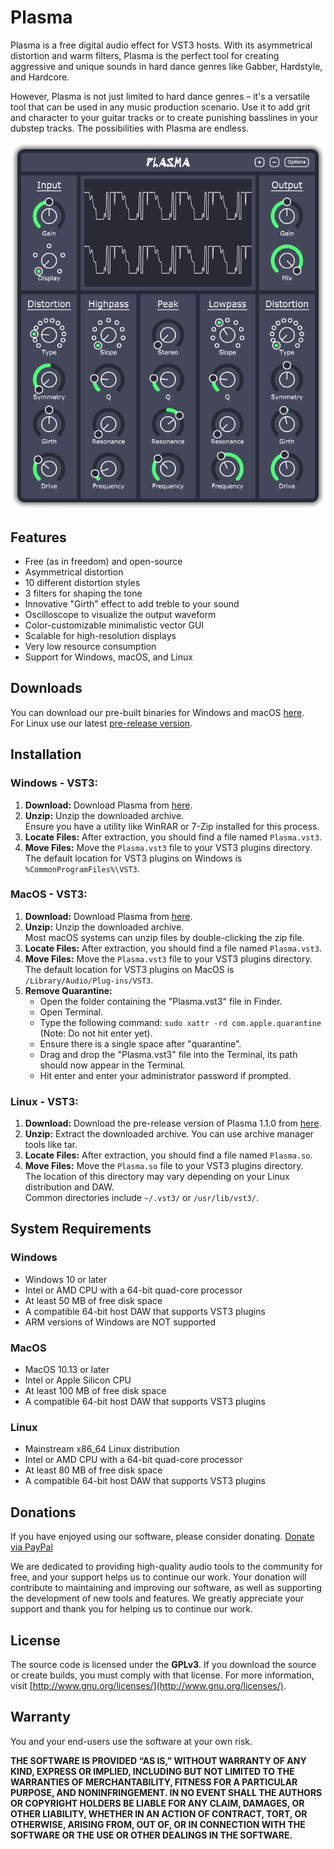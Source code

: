# Plasma

Plasma is a free digital audio effect for VST3 hosts. With its asymmetrical distortion and warm filters, Plasma is the perfect tool for creating aggressive and unique sounds in hard dance genres like Gabber, Hardstyle, and Hardcore.

However, Plasma is not just limited to hard dance genres – it's a versatile tool that can be used in any music production scenario. Use it to add grit and character to your guitar tracks or to create punishing basslines in your dubstep tracks. The possibilities with Plasma are endless.

<div align="center">
  <img src="https://github.com/Dimethoxy/Plasma/blob/master/Preview.png?raw=true" alt="Image of the GUI">
</div>

## Features

- Free (as in freedom) and open-source
- Asymmetrical distortion
- 10 different distortion styles
- 3 filters for shaping the tone
- Innovative "Girth" effect to add treble to your sound
- Oscilloscope to visualize the output waveform
- Color-customizable minimalistic vector GUI
- Scalable for high-resolution displays
- Very low resource consumption
- Support for Windows, macOS, and Linux

## Downloads

You can download our pre-built binaries for Windows and macOS [here](https://github.com/Dimethoxy/Plasma/releases). \
For Linux use our latest [pre-release version](https://github.com/Dimethoxy/Plasma/releases/tag/1.1.0).

## Installation

### Windows - VST3:

1. **Download:** Download Plasma from [here](https://github.com/Dimethoxy/Plasma/releases).
2. **Unzip:** Unzip the downloaded archive. \
   Ensure you have a utility like WinRAR or 7-Zip installed for this process.
3. **Locate Files:** After extraction, you should find a file named `Plasma.vst3`.
4. **Move Files:** Move the `Plasma.vst3` file to your VST3 plugins directory. \
   The default location for VST3 plugins on Windows is `%CommonProgramFiles%\VST3`.

### MacOS - VST3:

1. **Download:** Download Plasma from [here](https://github.com/Dimethoxy/Plasma/releases).
2. **Unzip:** Unzip the downloaded archive. \
   Most macOS systems can unzip files by double-clicking the zip file.
3. **Locate Files:** After extraction, you should find a file named `Plasma.vst3`.
4. **Move Files:** Move the `Plasma.vst3` file to your VST3 plugins directory. \
   The default location for VST3 plugins on MacOS is `/Library/Audio/Plug-ins/VST3`.
5. **Remove Quarantine:**
   - Open the folder containing the "Plasma.vst3" file in Finder.
   - Open Terminal.
   - Type the following command: `sudo xattr -rd com.apple.quarantine` (Note: Do not hit enter yet).
   - Ensure there is a single space after "quarantine".
   - Drag and drop the "Plasma.vst3" file into the Terminal, its path should now appear in the Terminal.
   - Hit enter and enter your administrator password if prompted.

### Linux - VST3:

1. **Download:** Download the pre-release version of Plasma 1.1.0 from [here](https://github.com/Dimethoxy/Plasma/releases/tag/1.1.0).
2. **Unzip:** Extract the downloaded archive. You can use archive manager tools like tar.
3. **Locate Files:** After extraction, you should find a file named `Plasma.so`.
4. **Move Files:** Move the `Plasma.so` file to your VST3 plugins directory. \
   The location of this directory may vary depending on your Linux distribution and DAW. \
   Common directories include `~/.vst3/` or `/usr/lib/vst3/`.

## System Requirements

### Windows

- Windows 10 or later
- Intel or AMD CPU with a 64-bit quad-core processor
- At least 50 MB of free disk space
- A compatible 64-bit host DAW that supports VST3 plugins
- ARM versions of Windows are NOT supported

### MacOS

- MacOS 10.13 or later
- Intel or Apple Silicon CPU
- At least 100 MB of free disk space
- A compatible 64-bit host DAW that supports VST3 plugins

### Linux

- Mainstream x86_64 Linux distribution
- Intel or AMD CPU with a 64-bit quad-core processor
- At least 80 MB of free disk space
- A compatible 64-bit host DAW that supports VST3 plugins

## Donations

If you have enjoyed using our software, please consider donating.
[Donate via PayPal](https://www.paypal.com/donate/?hosted_button_id=8SJXCUYV5ZHKG)

We are dedicated to providing high-quality audio tools to the community for free, and your support helps us to continue our work. Your donation will contribute to maintaining and improving our software, as well as supporting the development of new tools and features. We greatly appreciate your support and thank you for helping us to continue our work.

## License

The source code is licensed under the **GPLv3**. If you download the source or create builds, you must comply with that license. For more information, visit [http://www.gnu.org/licenses/](http://www.gnu.org/licenses/).

## Warranty

You and your end-users use the software at your own risk.

**THE SOFTWARE IS PROVIDED “AS IS,” WITHOUT WARRANTY OF ANY KIND, EXPRESS OR IMPLIED, INCLUDING BUT NOT LIMITED TO THE WARRANTIES OF MERCHANTABILITY, FITNESS FOR A PARTICULAR PURPOSE, AND NONINFRINGEMENT. IN NO EVENT SHALL THE AUTHORS OR COPYRIGHT HOLDERS BE LIABLE FOR ANY CLAIM, DAMAGES, OR OTHER LIABILITY, WHETHER IN AN ACTION OF CONTRACT, TORT, OR OTHERWISE, ARISING FROM, OUT OF, OR IN CONNECTION WITH THE SOFTWARE OR THE USE OR OTHER DEALINGS IN THE SOFTWARE.**
